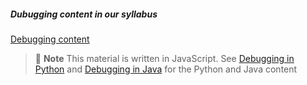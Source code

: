##### Dubugging content in our syllabus

[Debugging content](http://syllabus.africacode.net/javascript-debugging-in-vscode/)

> :memo: **Note** This material is written in JavaScript. See [Debugging in Python](https://code.visualstudio.com/docs/python/debugging) and [Debugging in Java](https://code.visualstudio.com/docs/java/java-debugging) for the Python and Java content 